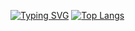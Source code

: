 [![Typing SVG](https://readme-typing-svg.herokuapp.com?color=%2336BCF7&lines=Computer+science+student)](https://git.io/typing-svg)
[![Top Langs](https://github-readme-stats.vercel.app/api/top-langs/?username=ArtSb2005&layout=compact)](https://github.com/anuraghazra/github-readme-stats)
